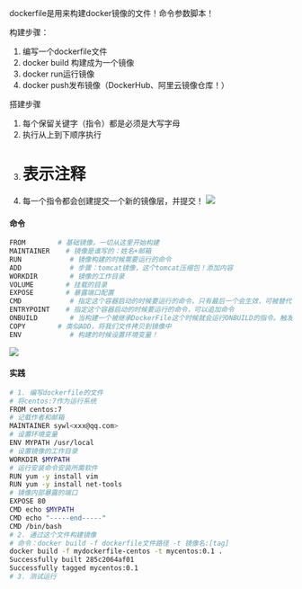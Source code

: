 dockerfile是用来构建docker镜像的文件！命令参数脚本！

构建步骤：  
1. 编写一个dockerfile文件  
2. docker build 构建成为一个镜像  
3. docker run运行镜像  
4. docker push发布镜像（DockerHub、阿里云镜像仓库！）

搭建步骤
1. 每个保留关键字（指令）都是必须是大写字母  
2. 执行从上到下顺序执行  
3. # 表示注释  
4. 每一个指令都会创建提交一个新的镜像层，并提交！
![](https://i-blog.csdnimg.cn/blog_migrate/0338d8b2eed5c1714c42f8850b42da31.png)

#### 命令
```bash
FROM        # 基础镜像，一切从这里开始构建
MAINTAINER    # 镜像是谁写的：姓名+邮箱
RUN            # 镜像构建的时候需要运行的命令
ADD            # 步骤：tomcat镜像，这个tomcat压缩包！添加内容
WORKDIR        # 镜像的工作目录
VOLUME        # 挂载的目录
EXPOSE        # 暴露端口配置
CMD            # 指定这个容器启动的时候要运行的命令，只有最后一个会生效，可被替代
ENTRYPOINT    # 指定这个容器启动的时候要运行的命令，可以追加命令
ONBUILD        # 当构建一个被继承DockerFile这个时候就会运行ONBUILD的指令。触发指令。
COPY        # 类似ADD，将我们文件拷贝到镜像中
ENV            # 构建的时候设置环境变量！
```
![](https://i-blog.csdnimg.cn/blog_migrate/7192340f11caa9cb6e52f49cc8810082.jpeg)

#### 实践
```bash
# 1. 编写dockerfile的文件
# 将centos:7作为运行系统
FROM centos:7
# 记载作者和邮箱
MAINTAINER sywl<xxx@qq.com>
# 设置环境变量
ENV MYPATH /usr/local
# 设置镜像的工作目录
WORKDIR $MYPATH
# 运行安装命令安装所需软件
RUN yum -y install vim
RUN yum -y install net-tools
# 镜像内部暴露的端口
EXPOSE 80
CMD echo $MYPATH
CMD echo "-----end-----"
CMD /bin/bash
# 2. 通过这个文件构建镜像
# 命令：docker build -f dockerfile文件路径 -t 镜像名:[tag]
docker build -f mydockerfile-centos -t mycentos:0.1 .
Successfully built 285c2064af01
Successfully tagged mycentos:0.1
# 3. 测试运行
```

